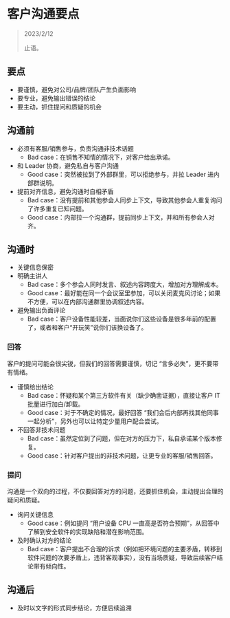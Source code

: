 # 客户沟通要点

> 2023/2/12
> 
> 止语。

## 要点

- 要谨慎，避免对公司/品牌/团队产生负面影响
- 要专业，避免输出错误的结论
- 要主动，抓住提问和质疑的机会

## 沟通前

- 必须有客服/销售参与，负责沟通非技术话题
  - Bad case：在销售不知情的情况下，对客户给出承诺。
- 和 Leader 协商，避免私自与客户沟通
  - Good case：突然被拉到了外部群里，可以拒绝参与，并拉 Leader 进内部群说明。
- 提前对齐信息，避免沟通时自相矛盾
  - Bad case：没有提前和其他参会人同步上下文，导致其他参会人重复询问了许多重复已知问题。
  - Good case：内部拉一个沟通群，提前同步上下文，并和所有参会人对齐。

## 沟通时

- 关键信息保密
- 明确主讲人
  - Bad case：多个参会人同时发言、叙述内容跨度大，增加对方理解成本。
  - Good case：最好能在同一个会议室里参加，可以关闭麦克风讨论；如果不方便，可以在内部沟通群里协调叙述内容。
- 避免输出负面评论
  - Bad case：客户设备性能较差，当面说你们这些设备是很多年前的配置了，或者和客户“开玩笑”说你们该换设备了。

### 回答

客户的提问可能会很尖锐，但我们的回答需要谨慎，切记 “言多必失”，更不要带有情绪。

- 谨慎给出结论
  - Bad case：怀疑和某个第三方软件有关（缺少确凿证据），直接让客户 IT 批量进行加白/卸载。
  - Good case：对于不确定的情况，最好回答 “我们会后内部再找其他同事一起分析”，另外也可以让特定少量用户配合尝试。
- 不回答非技术问题
  - Bad case：虽然定位到了问题，但在对方的压力下，私自承诺某个版本修复。
  - Good case：针对客户提出的非技术问题，让更专业的客服/销售回答。

### 提问

沟通是一个双向的过程，不仅要回答对方的问题，还要抓住机会，主动提出合理的疑问和质疑。

- 询问关键信息
  - Good case：例如提问 “用户设备 CPU 一直高是否符合预期”，从回答中了解到安全软件的实现缺陷和潜在影响范围。
- 及时确认对方的结论
  - Bad case：客户提出不合理的诉求（例如把环境问题的主要矛盾，转移到软件问题的次要矛盾上，违背客观事实），没有当场质疑，导致后续客户结论带有倾向性。

## 沟通后

- 及时以文字的形式同步结论，方便后续追溯
